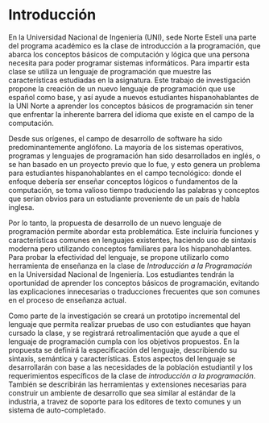 # Introducción

En la Universidad Nacional de Ingeniería (UNI), sede Norte Estelí una parte del programa académico es la clase de introducción a la
programación, que abarca los conceptos básicos de computación y lógica que una persona necesita para poder programar sistemas informáticos.
Para impartir esta clase se utiliza un lenguaje de programación que muestre las características estudiadas en la asignatura.
Este trabajo de investigación propone la creación de un nuevo lenguaje de programación que use español como base, y así ayude a nuevos
estudiantes hispanohablantes de la UNI Norte a aprender los conceptos básicos de programación sin tener que enfrentar la inherente barrera
del idioma que existe en el campo de la computación.

Desde sus orígenes, el campo de desarrollo de software ha sido predominantemente anglófono. La mayoría de los sistemas operativos, programas
y lenguajes de programación han sido desarrollados en inglés, o se han basado en un proyecto previo que lo fue, y esto genera un problema para
estudiantes hispanohablantes en el campo tecnológico: donde el enfoque debería ser enseñar conceptos lógicos o fundamentos de la
computación, se toma valioso tiempo traduciendo las palabras y conceptos que serían obvios para un estudiante proveniente de un país de
habla inglesa.

Por lo tanto, la propuesta de desarrollo de un nuevo lenguaje de programación permite abordar esta problemática. Este incluiría funciones y
características comunes en lenguajes existentes, haciendo uso de sintaxis moderna pero utilizando conceptos familiares para los
hispanohablantes. Para probar la efectividad del lenguaje, se propone utilizarlo como herramienta de enseñanza en la clase de *Introducción
a la Programación* en la Universidad Nacional de Ingeniería. Los estudiantes tendrán la oportunidad de aprender los conceptos básicos de
programación, evitando las explicaciones innecesarias o traducciones frecuentes que son comunes en el proceso de enseñanza actual.

Como parte de la investigación se creará un prototipo incremental del lenguaje que permita realizar pruebas de
uso con estudiantes que hayan cursado la clase, y se registrará retroalimentación que ayude a que el lenguaje de programación
cumpla con los objetivos propuestos. En la propuesta se definirá la especificación del lenguaje, describiendo su sintaxis, semántica y
características. Estos aspectos del lenguaje se desarrollarán con base a las necesidades de la población estudiantil y los requerimientos
específicos de la clase de *introducción a la programación*. También se describirán las herramientas y extensiones necesarias para construir
un ambiente de desarrollo que sea similar al estándar de la industria, a travez de soporte para los editores de texto comunes y un sistema
de auto-completado.